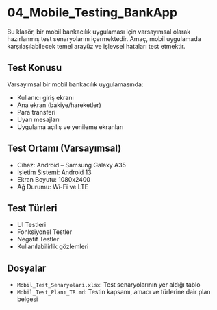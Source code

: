 # 04_Mobile_Testing_BankApp

Bu klasör, bir mobil bankacılık uygulaması için varsayımsal olarak hazırlanmış test senaryolarını içermektedir. Amaç, mobil uygulamada karşılaşılabilecek temel arayüz ve işlevsel hataları test etmektir.

## Test Konusu

Varsayımsal bir mobil bankacılık uygulamasında:
- Kullanıcı giriş ekranı
- Ana ekran (bakiye/hareketler)
- Para transferi
- Uyarı mesajları
- Uygulama açılış ve yenileme ekranları

## Test Ortamı (Varsayımsal)

- Cihaz: Android – Samsung Galaxy A35  
- İşletim Sistemi: Android 13  
- Ekran Boyutu: 1080x2400  
- Ağ Durumu: Wi-Fi ve LTE

## Test Türleri

- UI Testleri
- Fonksiyonel Testler
- Negatif Testler
- Kullanılabilirlik gözlemleri

## Dosyalar

- `Mobil_Test_Senaryolari.xlsx`: Test senaryolarının yer aldığı tablo
- `Mobil_Test_Planı_TR.md`: Testin kapsamı, amacı ve türlerine dair plan belgesi

